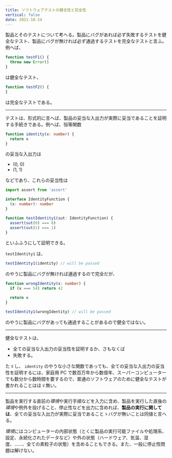 ```yaml
---
title: ソフトウェアテストの健全性と完全性
vertical: false
date: 2021-10-24
---
```


製品とそのテストについて考へる。製品にバグがあれば必ず失敗するテストを健全なテスト、製品にバグが無ければ必ず通過するテストを完全なテストと言ふ。例へば、

``` ts
function testF1() {
  throw new Error()
}
```

は健全なテスト、

``` ts
function testF2() {
}
```

は完全なテストである。

---

テストは、形式的に言へば、製品の妥当な入出力が実際に妥当であることを証明する手続きである。例へば、恒等関数

``` ts
function identity(x: number) {
  return x
}
```

の妥当な入出力は

- (0, 0)
- (1, 1)

などであり、これらの妥当性は

``` ts
import assert from 'assert'

interface IdentityFunction {
  (x: number): number
}

function testIdentity1(sut: IdentityFunction) {
  assert(sut(0) === 0)
  assert(sut(1) === 1)
}
```

といふふうにして証明できる。

`testIdentity1` は、

``` ts
testIdentity1(identity) // will be passed
```

のやうに製品にバグが無ければ通過するので完全だが、

``` ts
function wrongIdentity(x: number) {
  if (x === 54) return 42

  return x
}

testIdentity1(wrongIdentity) // will be passed
```

のやうに製品にバグがあっても通過することがあるので健全ではない。

---

健全なテストは、

- 全ての妥当な入出力の妥当性を証明するか、さもなくば
- 失敗する。

たゞし、 `identity` のやうな小さな関数であっても、全ての妥当な入出力の妥当性を証明するには、家庭用 PC で数百万年から数億年、スーパーコンピューターでも数分から数時間を要するので、普通のソフトウェアのために健全なテストが書かれることはほゞ無い。

---

製品を実行する直前の<i>環境</i>や実行手順などを入力に含め、製品を実行した直後の<i>環境</i>や例外を投げること、停止性などを出力に含めれば、<b>製品の実行に関しては</b>、全ての妥当な入出力が実際に妥当であることゝバグが無いことは同値と言へる。

<i>環境</i>にはコンピューターの内部状態（とくに製品の実行可能ファイルや処理系、設定、永続化されたデータなど）や外の状態（ハードウェア、気温、湿度、……、全ての素粒子の状態）を含めることもできる。また、一般に停止性問題は解けない。
